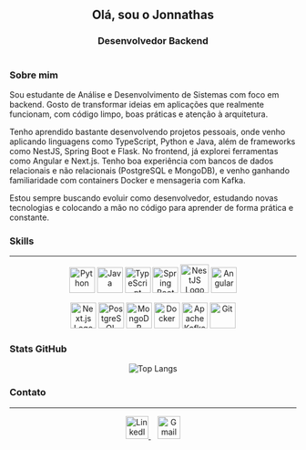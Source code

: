 <h2 align="center">Olá, sou o Jonnathas</h2>

<h3 align="center">Desenvolvedor Backend</h3>

<h1></h1>

### Sobre mim
<p>Sou estudante de Análise e Desenvolvimento de Sistemas com foco em backend. Gosto de transformar ideias em aplicações que realmente funcionam, com código limpo, boas práticas e atenção à arquitetura.

Tenho aprendido bastante desenvolvendo projetos pessoais, onde venho aplicando linguagens como TypeScript, Python e Java, além de frameworks como NestJS, Spring Boot e Flask. No frontend, já explorei ferramentas como Angular e Next.js. Tenho boa experiência com bancos de dados relacionais e não relacionais (PostgreSQL e MongoDB), e venho ganhando familiaridade com containers Docker e mensageria com Kafka.

Estou sempre buscando evoluir como desenvolvedor, estudando novas tecnologias e colocando a mão no código para aprender de forma prática e constante.
</p>


### Skills
***
<p align="center">
  <img src="https://cdn.jsdelivr.net/gh/devicons/devicon/icons/python/python-original.svg" width="45" height="45" alt="Python"/>
  <img src="https://cdn.jsdelivr.net/gh/devicons/devicon/icons/java/java-original.svg" width="45" height="45" alt="Java"/>
  <img src="https://cdn.jsdelivr.net/gh/devicons/devicon/icons/typescript/typescript-original.svg" width="45" height="45" alt="TypeScript"/>
  <img src="https://cdn.jsdelivr.net/gh/devicons/devicon/icons/spring/spring-original.svg" width="45" height="45" alt="Spring Boot"/>
  <img src="https://nestjs.com/img/logo-small.svg" alt="NestJS Logo" width="50" height="50"/>
  <img src="https://cdn.jsdelivr.net/gh/devicons/devicon/icons/angularjs/angularjs-original.svg" width="45" height="45" alt="Angular"/>
</p>
<p align="center">
  <img src="https://cdn.jsdelivr.net/gh/devicons/devicon/icons/nextjs/nextjs-original.svg" alt="Next.js Logo" width="45" height="45"/>
  <img src="https://cdn.jsdelivr.net/gh/devicons/devicon/icons/postgresql/postgresql-original.svg" width="45" height="45" alt="PostgreSQL"/>
  <img src="https://cdn.jsdelivr.net/gh/devicons/devicon/icons/mongodb/mongodb-original.svg" width="45" height="45" alt="MongoDB"/>
  <img src="https://cdn.jsdelivr.net/gh/devicons/devicon/icons/docker/docker-original.svg" width="45" height="45" alt="Docker"/>
  <img src="https://cdn.jsdelivr.net/gh/devicons/devicon/icons/apachekafka/apachekafka-original.svg" width="45" height="45" alt="Apache Kafka"/>
  <img src="https://cdn.jsdelivr.net/gh/devicons/devicon/icons/git/git-original.svg" width="45" height="45" alt="Git"/>
</p>

### Stats GitHub

<p align="center">
  <img src="https://github-readme-stats.vercel.app/api/top-langs/?username=jgouvea7&layout=compact&bg_color=2E3440&text_color=D8DEE9&hide_border=true&cache_bust=2080120" alt="Top Langs" />
</p>


### Contato
***
<p align="center">
  <a href="https://www.linkedin.com/in/jgouvea7/" target="_blank">
    <img src="https://cdn-icons-png.flaticon.com/512/3536/3536505.png" alt="LinkedIn" width="40" height="40" />
  </a>
  &nbsp;&nbsp;
   <a href="mailto:jonnathasg@gmail.com">
    <img src="https://cdn-icons-png.flaticon.com/512/5968/5968534.png" alt="Gmail" width="40" height="40" />
  </a>
</p>

